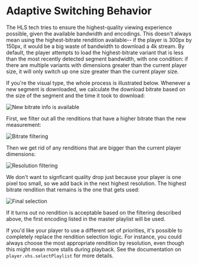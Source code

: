 # Adaptive Switching Behavior
The HLS tech tries to ensure the highest-quality viewing experience 
possible, given the available bandwidth and encodings. This doesn't
always mean using the highest-bitrate rendition available-- if the player
is 300px by 150px, it would be a big waste of bandwidth to download a 4k
stream. By default, the player attempts to load the highest-bitrate 
variant that is less than the most recently detected segment bandwidth,
with one condition: if there are multiple variants with dimensions greater
than the current player size, it will only switch up one size greater 
than the current player size.

If you're the visual type, the whole process is illustrated
below. Whenever a new segment is downloaded, we calculate the download
bitrate based on the size of the segment and the time it took to
download:

![New bitrate info is available](images/bitrate-switching-1.png)

First, we filter out all the renditions that have a higher bitrate
than the new measurement:

![Bitrate filtering](images/bitrate-switching-2.png)

Then we get rid of any renditions that are bigger than the current
player dimensions:

![Resolution filtering](images/bitrate-switching-3.png)

We don't want to signficant quality drop just because your player is
one pixel too small, so we add back in the next highest
resolution. The highest bitrate rendition that remains is the one that
gets used:

![Final selection](images/bitrate-switching-4.png)

If it turns out no rendition is acceptable based on the filtering
described above, the first encoding listed in the master playlist will
be used.

If you'd like your player to use a different set of priorities, it's 
possible to completely replace the rendition selection logic. For 
instance, you could always choose the most appropriate rendition by 
resolution, even though this might mean more stalls during playback.
See the documentation on `player.vhs.selectPlaylist` for more details.

